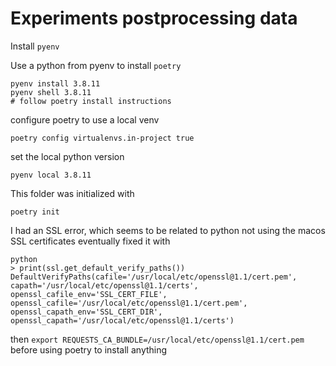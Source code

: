 # Experiments postprocessing data

Install `pyenv`

Use a python from pyenv to install `poetry`

```
pyenv install 3.8.11
pyenv shell 3.8.11
# follow poetry install instructions
```

configure poetry to use a local venv
```
poetry config virtualenvs.in-project true
```

set the local python version
```
pyenv local 3.8.11
```

This folder was initialized with
```
poetry init
```

I had an SSL error, which seems to be related to python not using the macos SSL certificates
eventually fixed it with

```
python
> print(ssl.get_default_verify_paths())
DefaultVerifyPaths(cafile='/usr/local/etc/openssl@1.1/cert.pem', capath='/usr/local/etc/openssl@1.1/certs', openssl_cafile_env='SSL_CERT_FILE', openssl_cafile='/usr/local/etc/openssl@1.1/cert.pem', openssl_capath_env='SSL_CERT_DIR', openssl_capath='/usr/local/etc/openssl@1.1/certs')
```

then `export REQUESTS_CA_BUNDLE=/usr/local/etc/openssl@1.1/cert.pem` before using poetry to install anything